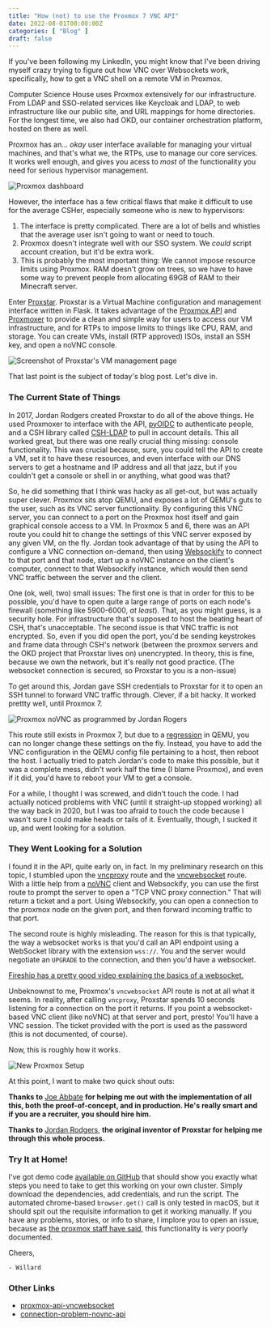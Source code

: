 ```yaml
---
title: "How (not) to use the Proxmox 7 VNC API"
date: 2022-08-01T00:00:00Z
categories: [ "Blog" ]
draft: false
---
```

If you've been following my LinkedIn, you might know that I've been driving myself crazy trying to figure out how VNC over Websockets work, specifically, how to get a VNC shell on a remote VM in Proxmox.

Computer Science House uses Proxmox extensively for our infrastructure. From LDAP and SSO-related services like Keycloak and LDAP, to web infrastructure like our public site, and URL mappings for home directories. For the longest time, we also had OKD, our container orchestration platform, hosted on there as well.

Proxmox has an... _okay_ user interface available for managing your virtual machines, and that's what we, the RTPs, use to manage our core services. It works well enough, and gives you acess to _most_ of the functionality you need for serious hypervisor management.

![Proxmox dashboard](/blog/proxmox.jpg)

However, the interface has a few critical flaws that make it difficult to use for the average CSHer, especially someone who is new to hypervisors:
1. The interface is pretty complicated. There are a lot of bells and whistles that the average user isn't going to want or need to touch.
2. Proxmox doesn't integrate well with our SSO system. We _could_ script account creation, but it'd be extra work.
3. This is probably the most important thing: We cannot impose resource limits using Proxmox. RAM doesn't grow on trees, so we have to have some way to prevent people from allocating 69GB of RAM to their Minecraft server.

Enter [Proxstar](https://github.com/computersciencehouse/proxstar). Proxstar is a Virtual Machine configuration and management interface written in Flask. It takes advantage of the [Proxmox API](https://pve.proxmox.com/pve-docs/api-viewer/) and [Proxmoxer](https://github.com/proxmoxer) to provide a clean and simple way for users to access our VM infrastructure, and for RTPs to impose limits to things like CPU, RAM, and storage. You can create VMs, install (RTP approved) ISOs, install an SSH key, and open a noVNC console.

![Screenshot of Proxstar's VM management page](/blog/proxstar.jpg)

That last point is the subject of today's blog post. Let's dive in.

### The Current State of Things

In 2017, Jordan Rodgers created Proxstar to do all of the above things. He used Proxmoxer to interface with the API, [pyOIDC](https://pypi.org/project/Flask-pyoidc/) to authenticate people, and a CSH library called [CSH-LDAP](https://github.com/liam-middlebrook/csh_ldap) to pull in account details. This all worked great, but there was one really crucial thing missing: console functionality. This was crucial because, sure, you could tell the API to create a VM, set it to have these resources, and even interface with our DNS servers to get a hostname and IP address and all that jazz, but if you couldn't get a console or shell in or anything, what good was that?

So, he did something that I think was hacky as all get-out, but was actually super clever. Proxmox sits atop QEMU, and exposes a lot of QEMU's guts to the user, such as its VNC server functionality. By configuring this VNC server, you can connect to a port on the Proxmox host itself and gain graphical console access to a VM. In Proxmox 5 and 6, there was an API route you could hit to change the settings of this VNC server exposed by any given VM, on the fly. Jordan took advantage of that by using the API to configure a VNC connection on-demand, then using [Websockify](https://github.com/novnc/websockify) to connect to that port and that node, start up a noVNC instance on the client's computer, connect to that Websockify instance, which would then send VNC traffic between the server and the client.

One (ok, well, two) small issues: The first one is that in order for this to be possible, you'd have to open quite a large range of ports on each node's firewall (something like 5900-6000, _at least_). That, as you might guess, is a security hole. For infrastructure that's supposed to host the beating heart of CSH, that's unacceptable. The second issue is that VNC traffic is not encrypted. So, even if you did open the port, you'd be sending keystrokes and frame data through CSH's network (between the proxmox servers and the OKD project that Proxstar lives on) unencrypted. In theory, this is fine, because we own the network, but it's really not good practice. (The websocket connection is secured, so Proxstar to you is a non-issue)

To get around this, Jordan gave SSH credentials to Proxstar for it to open an SSH tunnel to forward VNC traffic through. Clever, if a bit hacky. It worked prettty well, until Proxmox 7.

![Proxmox noVNC as programmed by Jordan Rogers](/blog/proxstar_jordan.png)

This route still exists in Proxmox 7, but due to a [regression](https://lists.nongnu.org/archive/html/qemu-devel/2021-08/msg04233.html) in QEMU, you can no longer change these settings on the fly. Instead, you have to add the VNC configuration in the QEMU config file pertaining to a host, then reboot the host. I actually tried to patch Jordan's code to make this possible, but it was a complete mess, didn't work half the time (I blame Proxmox), and even if it did, you'd have to reboot your VM to get a console.

For a while, I thought I was screwed, and didn't touch the code. I had actually noticed problems with VNC (until it straight-up stopped working) all the way back in 2020, but I was too afraid to touch the code because I wasn't sure I could make heads or tails of it. Eventually, though, I sucked it up, and went looking for a solution.

### They Went Looking for a Solution

I found it in the API, quite early on, in fact. In my preliminary research on this topic, I stumbled upon the [vncproxy](https://pve.proxmox.com/pve-docs/api-viewer/index.html#/nodes/{node}/qemu/{vmid}/vncproxy) route and the [vncwebsocket](https://pve.proxmox.com/pve-docs/api-viewer/index.html#/nodes/{node}/qemu/{vmid}/vncwebsocket) route. With a little help from a [noVNC](https://novnc.com/info.html) client and Websockify, you can use the first route to prompt the server to open a "TCP VNC proxy connection." That will return a ticket and a port. Using Websockify, you can open a connection to the proxmox node on the given port, and then forward incoming traffic to that port.

The second route is highly misleading. The reason for this is that typically, the way a websocket works is that you'd call an API endpoint using a WebSocket library with the extension `wss://`. You and the server would negotiate an `UPGRADE` to the connection, and then you'd have a websocket.

[Fireship has a pretty good video explaining the basics of a websocket.](https://www.youtube.com/watch?v=1BfCnjr_Vjg&t=202s)

Unbeknownst to me, Proxmox's `vncwebsocket` API route is not at all what it seems. In reality, after calling `vncproxy`, Proxstar spends 10 seconds listening for a connection on the port it returns. If you point a websocket-based VNC client (like noVNC) at that server and port, presto! You'll have a VNC session. The ticket provided with the port is used as the password (this is not documented, of course).


Now, this is roughly how it works.

![New Proxmox Setup](/blog/proxstar_willard.png)

At this point, I want to make two quick shout outs:

**Thanks to** [Joe Abbate](https://github.com/jabbate19) **for helping me out with the implementation of all this, both the proof-of-concept, and in production. He's really smart and if you are a recruiter, you should hire him.**

**Thanks to** [Jordan Rodgers](https://github.com/com6056), **the original inventor of Proxstar for helping me through this whole process.**

### Try It at Home!

I've got demo code [available on GitHub](https://github.com/WillNilges/proxstar-vnc-forwarder/) that should show you exactly what steps you need to take to get this working on your own cluster. Simply download the dependencies, add credentials, and run the script. The automated chrome-based `browser.get()` call is only tested in macOS, but it should spit out the requisite information to get it working manually. If you have any problems, stories, or info to share, I implore you to open an issue, because as [the proxmox staff have said](), this functionality is _very_ poorly documented.

Cheers,

`- Willard`

### Other Links

- [proxmox-api-vncwebsocket](https://forum.proxmox.com/threads/proxmox-api-vncwebsocket.73184/)
- [connection-problem-novnc-api](https://forum.proxmox.com/threads/connection-problem-novnc-api.40751/)
